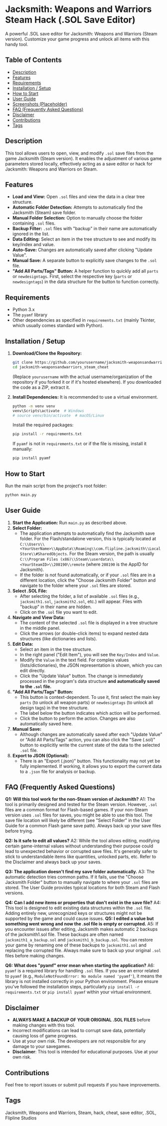 # Jacksmith: Weapons and Warriors Steam Hack (.SOL Save Editor)

A powerful .SOL save editor for Jacksmith: Weapons and Warriors (Steam version). Customize your game progress and unlock all items with this handy tool.

## Table of Contents

- [Description](#description)
- [Features](#features)
- [Requirements](#requirements)
- [Installation / Setup](#installation--setup)
- [How to Start](#how-to-start)
- [User Guide](#user-guide)
- [Screenshots (Placeholder)](#screenshots-placeholder)
- [FAQ (Frequently Asked Questions)](#faq-frequently-asked-questions)
- [Disclaimer](#disclaimer)
- [Contributions](#contributions)
- [Tags](#tags)

## Description

This tool allows users to open, view, and modify `.sol` save files from the game Jacksmith (Steam version). It enables the adjustment of various game parameters stored locally, effectively acting as a save editor or hack for Jacksmith: Weapons and Warriors on Steam.

## Features

*   **Load and View:** Open `.sol` files and view the data in a clear tree structure.
*   **Automatic Folder Detection:** Attempts to automatically find the Jacksmith (Steam) save folder.
*   **Manual Folder Selection:** Option to manually choose the folder containing `.sol` files.
*   **Backup Filter:** `.sol` files with "backup" in their name are automatically ignored in the list.
*   **Data Editing:** Select an item in the tree structure to see and modify its key/index and value.
*   **Auto-Save:** Changes are automatically saved after clicking "Update Value".
*   **Manual Save:** A separate button to explicitly save changes to the `.sol` file.
*   **"Add All Parts/Tags" Button:** A helper function to quickly add all `parts` or `newdesigntags`. First, select the respective key (`parts` or `newdesigntags`) in the data structure for the button to function correctly.

## Requirements

*   Python 3.x
*   The `pyamf` library
*   Other dependencies as specified in `requirements.txt` (mainly Tkinter, which usually comes standard with Python).

## Installation / Setup

1.  **Download/Clone the Repository:**
    ```bash
    git clone https://github.com/yourusername/jacksmith-weaponsandwarriors_steam_cheat.git
    cd jacksmith-weaponsandwarriors_steam_cheat
    ```
    (Replace `yourusername` with the actual username/organization of the repository if you forked it or if it's hosted elsewhere). If you downloaded the code as a ZIP, extract it.

2.  **Install Dependencies:**
    It is recommended to use a virtual environment.
    ```bash
    python -m venv venv
    venv\Scripts\activate  # Windows
    # source venv/bin/activate  # macOS/Linux
    ```
    Install the required packages:
    ```bash
    pip install -r requirements.txt
    ```
    If `pyamf` is not in `requirements.txt` or if the file is missing, install it manually:
    ```bash
    pip install pyamf
    ```

## How to Start

Run the main script from the project's root folder:

```bash
python main.py
```

## User Guide

1.  **Start the Application:** Run `main.py` as described above.
2.  **Select Folder:**
    *   The application attempts to automatically find the Jacksmith save folder. For the Flash/standalone version, this is typically located at `C:\\Users\\<YourUserName>\\AppData\\Roaming\\com.flipline.jacksmith\\Local Store\\#SharedObjects`. For the Steam version, the path is usually `C:\\Program Files (x86)\\Steam\\userdata\\<YourSteamID>\\208190\\remote` (where `208190` is the AppID for Jacksmith).
    *   If the folder is not found automatically, or if your `.sol` files are in a different location, click the "Choose Jacksmith Folder" button and navigate to the folder where your `.sol` files are stored.
3.  **Select .SOL File:**
    *   After selecting the folder, a list of available `.sol` files (e.g., `jacksmith1.sol`, `jacksmith2.sol`, etc.) will appear. Files with "backup" in their name are hidden.
    *   Click on the `.sol` file you want to edit.
4.  **Navigate and View Data:**
    *   The content of the selected `.sol` file is displayed in a tree structure in the middle panel.
    *   Click the arrows (or double-click items) to expand nested data structures (like dictionaries and lists).
5.  **Edit Data:**
    *   Select an item in the tree structure.
    *   In the right panel ("Edit Item"), you will see the `Key/Index` and `Value`.
    *   Modify the `Value` in the text field. For complex values (lists/dictionaries), the JSON representation is shown, which you can edit directly.
    *   Click the "Update Value" button. The change is immediately processed in the program's data structure **and automatically saved to the `.sol` file.**
6.  **"Add All Parts/Tags" Button:**
    *   This button is context-dependent. To use it, first select the main key `parts` (to unlock all weapon parts) or `newdesigntags` (to unlock all design tags) in the tree structure.
    *   The label below the button indicates which action will be performed.
    *   Click the button to perform the action. Changes are also automatically saved here.
7.  **Manual Save:**
    *   Although changes are automatically saved after each "Update Value" or "Add All Parts/Tags" action, you can also click the "Save (.sol)" button to explicitly write the current state of the data to the selected `.sol` file.
8.  **Export to JSON (Optional):**
    *   There is an "Export (.json)" button. This functionality may not yet be fully implemented. If working, it allows you to export the current data to a `.json` file for analysis or backup.

## FAQ (Frequently Asked Questions)

**Q1: Will this tool work for the non-Steam version of Jacksmith?**
A1: The tool is primarily designed and tested for the Steam version. However, `.sol` files are a common format for Flash-based games. If your non-Steam version uses `.sol` files for saves, you might be able to use this tool. The save file location will likely be different (see "Select Folder" in the User Guide for a common Flash game save path). Always back up your save files before trying.

**Q2: Is it safe to edit all values?**
A2: While the tool allows editing, modifying certain game-internal values without understanding their purpose could lead to unexpected behavior or corrupted save files. It's generally safer to stick to understandable items like quantities, unlocked parts, etc. Refer to the Disclaimer and always back up your saves.

**Q3: The application doesn't find my save folder automatically.**
A3: The automatic detection tries common paths. If it fails, use the "Choose Jacksmith Folder" button to manually navigate to where your `.sol` files are stored. The User Guide provides typical locations for both Steam and Flash versions.

**Q4: Can I add new items or properties that don't exist in the save file?**
A4: This tool is designed to edit existing data structures within the `.sol` file. Adding entirely new, unrecognized keys or structures might not be supported by the game and could cause issues.
**Q5: I edited a value but something went wrong and now the .sol file is empty or corrupted.**
A5: If you encounter issues after editing, Jacksmith makes automatic 2 backups of the jacksmith1.sol file. These backups are often named `jacksmith1_a_backup.sol` and `jacksmith1_b_backup.sol`. You can restore your game by renaming one of these backups to `jacksmith1.sol` and replacing the corrupted file. Always make sure to back up your original `.sol` files before making changes.

**Q6: What does "pyamf" error mean when starting the application?**
A6: `pyamf` is a required library for handling `.sol` files. If you see an error related to `pyamf` (e.g., `ModuleNotFoundError: No module named 'pyamf'`), it means the library is not installed correctly in your Python environment. Please ensure you've followed the installation steps, particularly `pip install -r requirements.txt` or `pip install pyamf` within your virtual environment.

## Disclaimer

*   **ALWAYS MAKE A BACKUP OF YOUR ORIGINAL .SOL FILES** before making changes with this tool.
*   Incorrect modifications can lead to corrupt save data, potentially causing loss of game progress.
*   Use at your own risk. The developers are not responsible for any damage to your savegames.
*   **Disclaimer**: This tool is intended for educational purposes. Use at your own risk.

## Contributions

Feel free to report issues or submit pull requests if you have improvements.

## Tags

Jacksmith, Weapons and Warriors, Steam, hack, cheat, save editor, .SOL, Flipline Studios
